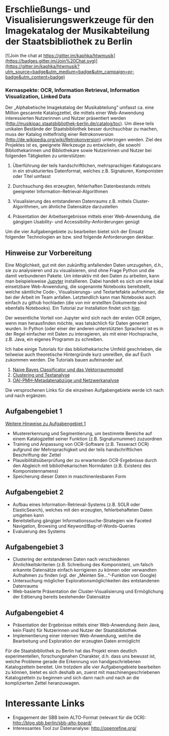 # Erschließungs- und Visualisierungswerkzeuge für den Imagekatalog der Musikabteilung der Staatsbibliothek zu Berlin

[![Join the chat at https://gitter.im/kaphka/htwmusik](https://badges.gitter.im/Join%20Chat.svg)](https://gitter.im/kaphka/htwmusik?utm_source=badge&utm_medium=badge&utm_campaign=pr-badge&utm_content=badge)

### Kernaspekte: OCR, Information Retrieval, Information Visualization, Linked Data

Der „Alphabetische Imagekatalog der Musikabteilung“ umfasst ca. eine Million gescannte Katalogzettel, die mittels einer Web-Anwendung interessierten Nutzerinnen und Nutzer präsentiert werden (http://musikipac.staatsbibliothek-berlin.de/catalog/toc). Um diese teils unikalen Bestände der Staatsbibliothek besser durchsuchbar zu machen, muss der Katalog mittelfristig einer Retrokonversion (http://de.wikipedia.org/wiki/Retrokonversion) unterzogen werden. Ziel des Projektes ist es, geeignete Werkzeuge zu entwickeln, die sowohl Bibliothekarinnen und Bibliothekare sowie Nutzerinnen und Nutzer bei folgenden Tätigkeiten zu unterstützen:

1. Überführung der teils handschriftlichen, mehrsprachigen Katalogscans in ein strukturiertes Datenformat, welches z.B. Signaturen, Komponisten oder Titel umfasst

2. Durchsuchung des erzeugten, fehlerhaften Datenbestands mittels geeigneter Information-Retrieval-Algorithmen

3. Visualisierung des entstandenen Datenraums z.B. mittels Cluster-Algorithmen, um ähnliche Datensätze darzustellen

4. Präsentation der Arbeitsergebnisse mittels einer Web-Anwendung, die gängigen Usability- und Accessibility-Anforderungen genügt

Um die vier Aufgabengebiete zu bearbeiten bietet sich der Einsatz folgender Technologien an bzw. sind folgende Anforderungen denkbar.

## Hinweise zur Vorbereitung

Eine Möglichkeit, gut mit den zukünftig anfallenden Daten umzugehen, d.h., sie zu analysieren und zu visualisieren, sind ohne Frage Python und die damit verbundenen Pakete. Um interaktiv mit den Daten zu arbeiten, kann man beispielsweise [Jupyter](https://jupyter.org/) installieren. Dabei handelt es sich um eine lokal einsetzbare Web-Anwendung, die sogenannte Notebooks bereitstellt, welche sämtliche Code-, Visualisierungs- und Textartefakte aufnehmen, die bei der Arbeit im Team anfallen. Letztendlich kann man Notebooks auch einfach zu github hochladen (die von mir erstellten Dokumente sind ebenfalls Notebooks).
Ein Tutorial zur Installation findet sich [hier](https://github.com/elektrobohemian/dst4l-copenhagen/blob/master/dst4l0.ipynb).

Der wesentliche Vorteil von Jupyter wird sich nach der ersten OCR zeigen, wenn man herausfinden möchte, was tatsächlich für Daten generiert wurden. In Python (oder einer der anderen unterstützten Sprachen) ist es in der Regel einfacher mit Daten zu interagieren, als mit einer Hochsprache, z.B. Java, ein eigenes Programm zu schreiben.

Ich habe einige Tutorials für das bibliothekarische Umfeld geschrieben, die teilweise auch theoretische Hintergründe kurz umreißen, die auf Euch zukommen werden. Die Tutorials bauen aufeinander auf.

1. [Naive Bayes Classificator und das Vektorraummodell](https://github.com/elektrobohemian/dst4l-copenhagen/blob/master/NaiveBayes.ipynb)
2. [Clustering und Textanalyse](https://github.com/elektrobohemian/dst4l-copenhagen/blob/master/ClusteringTextAnalysis.ipynb)
3. [OAI-PMH-Metadatenabzüge und Netzwerkanalyse](https://github.com/elektrobohemian/dst4l-copenhagen/blob/master/oai_test.ipynb)

Die versprochenen Links für die einzelnen Aufgabengebiete werde ich nach und nach ergänzen. 

## Aufgabengebiet 1

[Weitere Hinweise zu Aufgabengebiet 1](aufgabengebiet1.ipynb)

* Mustererkennung und Segmentierung, um bestimmte Bereiche auf einem Katalogzettel seiner Funktion (z.B. Signaturnummer) zuzuordnen
* Training und Anpassung von OCR-Software (z.B. Tesseract OCR) aufgrund der Mehrsprachigkeit und der teils handschriftlichen Beschriftung der Zettel
* Plausibilitätsüberprüfung der zu erwartenden OCR-Ergebnisse durch den Abgleich mit bibliothekarischen Normdaten (z.B. Existenz des Komponistennamens)
* Speicherung dieser Daten in maschinenlesbaren Form

## Aufgabengebiet 2

* Aufbau eines Information-Retrieval-Systems (z.B. SOLR oder ElasticSearch), welches mit den erzeugten, fehlerbehafteten Daten umgehen kann
* Bereitstellung gängiger Informationssuche-Strategien wie Faceted Navigation, Browsing und Keyword/Bag-of-Words-Queries
* Evaluierung des Systems

## Aufgabengebiet 3

* Clustering der entstandenen Daten nach verschiedenen Ähnlichkeitskriterien (z.B. Schreibung des Komponisten), um falsch erkannte Datensätze einfach korrigieren zu können oder verwandten Aufnahmen zu finden (vgl. der „Meinten Sie…“-Funktion von Google)
* Untersuchung möglicher Explorationsmöglichkeiten des entstandenen Datenraums
* Web-basierte Präsentation der Cluster-Visualisierung und Ermöglichung der Editierung bereits bestehender Datensätze

## Aufgabengebiet 4
* Präsentation der Ergebnisse mittels einer Web-Anwendung (kein Java, kein Flash) für Nutzerinnen und Nutzer der Staatsbibliothek
* Implementierung einer internen Web-Anwendung, welche die Bearbeitung und Exploration der erzeugten Daten ermöglicht

Für die Staatsbibliothek zu Berlin hat das Projekt einen deutlich experimentellen, forschungsnahen Charakter, d.h. dass uns bewusst ist, welche Probleme gerade die Erkennung von handgeschriebenen Katalogzetteln bereitet. Um trotzdem alle vier Aufgabengebiete bearbeiten zu können, bietet es sich deshalb an, zuerst mit maschinengeschriebenen Katalogzetteln zu beginnen und sich dann nach und nach an die komplizierten Zettel heranzuwagen.

# Interessante Links

* Engagement der SBB beim ALTO-Format (relevant für die OCR): http://blog.sbb.berlin/sbb-alto-board/
* Interessantes Tool zur Datenanalyse: http://openrefine.org/
